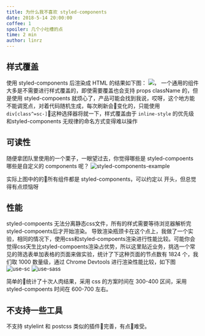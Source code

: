 ```yaml
---
title: 为什么我不喜欢 styled-components
date: 2018-5-14 20:00:00
coffee: 1
spoiler: 几个小吐槽的点
time: 2 min
author: linrz
---
```


## 样式覆盖

使用 styled-components 后渲染成 HTML 的结果如下图：
![](http://img.lastwhisper.cn/styled-components-render.png)，
一个通用的组件大多是不需要进行样式覆盖的，即使需要覆盖也会支持 props className 的，但是使用 styled-compoents 就烦心了，产品可能会找到我说，哎呀，这个地方能不能调宽点，对着代码随机生成，每次刷新会变化的，只能使用 `div[class^=sc-]`这种选择器将就一下，样式覆盖由于 `inline-style` 的优先级和styled-components 无规律的命名方式变得难以操作

## 可读性
随便拿团队里使用的一个栗子，一眼望过去，你觉得哪些是 styled-compoents 哪些是自定义的 components 呢？
![styled-components-example](http://img.lastwhisper.cn/styled-components-example.png)

实际上图中的的所有组件都是 styled-components，可以约定以 <Styledxxx /> 开头，但总觉得有点烦恼呀

## 性能
styled-compoents 无法分离静态css文件，所有的样式需要等待浏览器解析完styled-compoents后才开始渲染。
导致渲染瓶颈卡在这个点上，我做了一个实验，相同的情况下，使用css和styled-compoents渲染进行性能比较。可能你会觉得css天生比styled-compoents渲染占优势，所以这里贴近业务，挑选一个常见的筛选表单加表格的页面来做实验，统计了下这种页面的节点数有 1824 个，我们取 1000 数量级，通过 Chrome Devtools 进行渲染性能比较，如下图
![use-sc](http://img.lastwhisper.cn/use-styled-components.png)
![use-sass](http://img.lastwhisper.cn/use-sass.png)

简单的统计了十次人肉结果，采用 css 的方案时间在 300-400 区间，采用 styled-compoents 时间在 600-700 左右。

## 不支持一些工具
不支持 stylelint 和 postcss 类似的插件完善，有点难受。